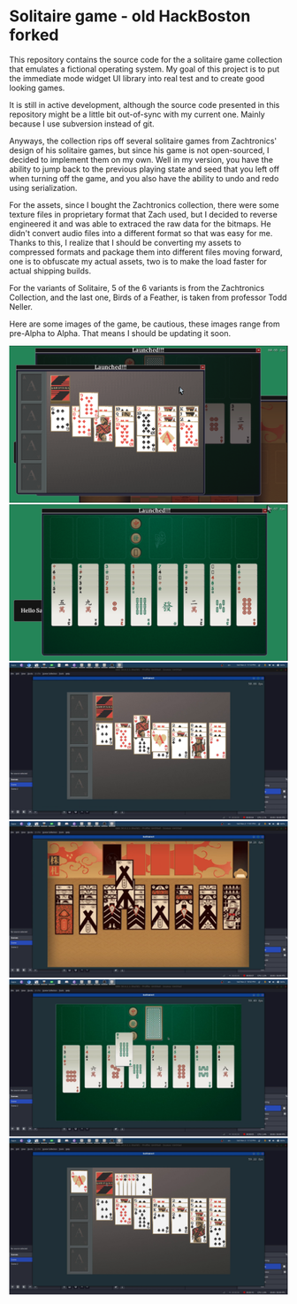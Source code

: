 # Solitaire game - old HackBoston forked

This repository contains the source code for the a solitaire game collection that emulates a fictional operating system. My goal of this project is to put the immediate mode widget UI library into real test and to create good looking games.

It is still in active development, although the source code presented in this repository might be a little bit out-of-sync with my current one. Mainly because I use subversion instead of git. 

Anyways, the collection rips off several solitaire games from Zachtronics' design of his solitaire games, but since his game is not open-sourced, I decided to implement them on my own. Well in my version, you have the ability to jump back to the previous playing state and seed that you left off when turning off the game, and you also have the ability to undo and redo using serialization.

For the assets, since I bought the Zachtronics collection, there were some texture files in proprietary format that Zach used, but I decided to reverse engineered it and was able to extraced the raw data for the bitmaps. He didn't convert audio files into a different format so that was easy for me. Thanks to this, I realize that I should be converting my assets to compressed formats and package them into different files moving forward, one is to obfuscate my actual assets, two is to make the load faster for actual shipping builds. 

For the variants of Solitaire, 5 of the 6 variants is from the Zachtronics Collection, and the last one, Birds of a Feather, is taken from professor Todd Neller.

Here are some images of the game, be cautious, these images range from pre-Alpha to Alpha. That means I should be updating it soon.

![ss_1](nexus/new1.png)
![ss_2](nexus/new2.png)
![ss_3](nexus/old1.png)
![ss_4](nexus/old2.png)
![ss_5](nexus/old3.png)
![ss_6](nexus/old4.png)
